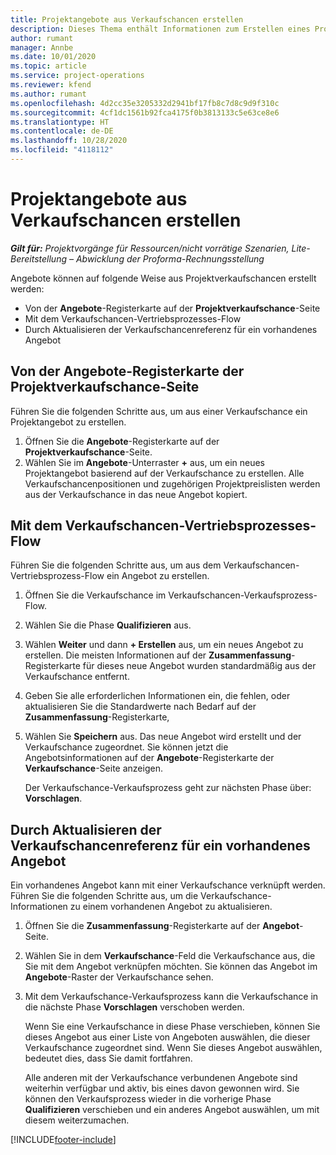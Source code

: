 ```yaml
---
title: Projektangebote aus Verkaufschancen erstellen
description: Dieses Thema enthält Informationen zum Erstellen eines Projektangebots aus einer Verkaufschance.
author: rumant
manager: Annbe
ms.date: 10/01/2020
ms.topic: article
ms.service: project-operations
ms.reviewer: kfend
ms.author: rumant
ms.openlocfilehash: 4d2cc35e3205332d2941bf17fb8c7d8c9d9f310c
ms.sourcegitcommit: 4cf1dc1561b92fca4175f0b3813133c5e63ce8e6
ms.translationtype: HT
ms.contentlocale: de-DE
ms.lasthandoff: 10/28/2020
ms.locfileid: "4118112"
---
```

# <a name="create-project-quotes-from-opportunities"></a>Projektangebote aus Verkaufschancen erstellen

_**Gilt für:** Projektvorgänge für Ressourcen/nicht vorrätige Szenarien, Lite-Bereitstellung – Abwicklung der Proforma-Rechnungsstellung_

Angebote können auf folgende Weise aus Projektverkaufschancen erstellt werden:

- Von der **Angebote**-Registerkarte auf der **Projektverkaufschance**-Seite
- Mit dem Verkaufschancen-Vertriebsprozesses-Flow
- Durch Aktualisieren der Verkaufschancenreferenz für ein vorhandenes Angebot

## <a name="from-the-quotes-tab-of-the-project-opportunity-page"></a>Von der Angebote-Registerkarte der Projektverkaufschance-Seite

Führen Sie die folgenden Schritte aus, um aus einer Verkaufschance ein Projektangebot zu erstellen.

1. Öffnen Sie die **Angebote**-Registerkarte auf der **Projektverkaufschance**-Seite. 
2. Wählen Sie im **Angebote**-Unterraster **+** aus, um ein neues Projektangebot basierend auf der Verkaufschance zu erstellen. Alle Verkaufschancenpositionen und zugehörigen Projektpreislisten werden aus der Verkaufschance in das neue Angebot kopiert.

## <a name="from-the-opportunity-sales-process-flow"></a>Mit dem Verkaufschancen-Vertriebsprozesses-Flow

Führen Sie die folgenden Schritte aus, um aus dem Verkaufschancen-Vertriebsprozess-Flow ein Angebot zu erstellen.

1. Öffnen Sie die Verkaufschance im Verkaufschancen-Verkaufsprozess-Flow.
2. Wählen Sie die Phase **Qualifizieren** aus. 
3. Wählen **Weiter** und dann **+ Erstellen** aus, um ein neues Angebot zu erstellen. Die meisten Informationen auf der **Zusammenfassung**-Registerkarte für dieses neue Angebot wurden standardmäßig aus der Verkaufschance entfernt. 
4. Geben Sie alle erforderlichen Informationen ein, die fehlen, oder aktualisieren Sie die Standardwerte nach Bedarf auf der **Zusammenfassung**-Registerkarte,
5. Wählen Sie **Speichern** aus. Das neue Angebot wird erstellt und der Verkaufschance zugeordnet. Sie können jetzt die Angebotsinformationen auf der **Angebote**-Registerkarte der **Verkaufschance**-Seite anzeigen. 

   Der Verkaufschance-Verkaufsprozess geht zur nächsten Phase über: **Vorschlagen**.


## <a name="by-updating-the-opportunity-reference-on-an-existing-quote"></a>Durch Aktualisieren der Verkaufschancenreferenz für ein vorhandenes Angebot

Ein vorhandenes Angebot kann mit einer Verkaufschance verknüpft werden. Führen Sie die folgenden Schritte aus, um die Verkaufschance-Informationen zu einem vorhandenen Angebot zu aktualisieren.

1. Öffnen Sie die **Zusammenfassung**-Registerkarte auf der **Angebot**-Seite.
2. Wählen Sie in dem **Verkaufschance**-Feld die Verkaufschance aus, die Sie mit dem Angebot verknüpfen möchten. Sie können das Angebot im **Angebote**-Raster der Verkaufschance sehen. 
3. Mit dem Verkaufschance-Verkaufsprozess kann die Verkaufschance in die nächste Phase **Vorschlagen** verschoben werden. 

   Wenn Sie eine Verkaufschance in diese Phase verschieben, können Sie dieses Angebot aus einer Liste von Angeboten auswählen, die dieser Verkaufschance zugeordnet sind. Wenn Sie dieses Angebot auswählen, bedeutet dies, dass Sie damit fortfahren.

   Alle anderen mit der Verkaufschance verbundenen Angebote sind weiterhin verfügbar und aktiv, bis eines davon gewonnen wird. Sie können den Verkaufsprozess wieder in die vorherige Phase **Qualifizieren** verschieben und ein anderes Angebot auswählen, um mit diesem weiterzumachen.


[!INCLUDE[footer-include](../includes/footer-banner.md)]